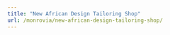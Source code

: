 ```yaml
---
title: "New African Design Tailoring Shop"
url: /monrovia/new-african-design-tailoring-shop/
---
```

